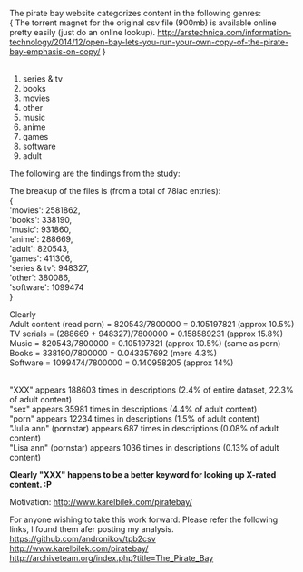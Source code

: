 The pirate bay website categorizes content in the following genres:<br/>
{
The torrent magnet for the original csv file (900mb) is available online pretty easily (just do an online lookup). http://arstechnica.com/information-technology/2014/12/open-bay-lets-you-run-your-own-copy-of-the-pirate-bay-emphasis-on-copy/
}<br/><br/>
1. series & tv<br/>
2. books<br/>
3. movies<br/>
4. other<br/>
5. music<br/>
6. anime<br/>
7. games<br/>
8. software<br/>
9. adult<br/>

The following are the findings from the study:

The breakup of the files is (from a total of 78lac entries):<br/>
{
<br/>'movies': 2581862, 
<br/>'books': 338190, 
<br/>'music': 931860, 
<br/>'anime': 288669, 
<br/>'adult': 820543,
<br/>'games': 411306, 
<br/>'series & tv': 948327,
<br/>'other': 380086, 
<br/>'software': 1099474
<br/>}


Clearly<br/> Adult content (read porn) = 820543/7800000 = 0.105197821 (approx 10.5%)<br/>
	TV serials = (288669 + 948327)/7800000 = 0.158589231 (approx 15.8%)<br/>
	Music  = 820543/7800000 = 0.105197821 (approx 10.5%) (same as porn)<br/>
 	Books = 338190/7800000 = 0.043357692 (mere 4.3%)<br/>
	Software = 1099474/7800000 = 0.140958205 (approx 14%)<br/>

<br/>"XXX" appears 188603 times in descriptions (2.4% of entire dataset, 22.3% of adult content)
<br/>"sex" appears 35981 times in descriptions (4.4% of adult content)
<br/>"porn" appears 12234 times in descriptions (1.5% of adult content)
<br/>"Julia ann" (pornstar) appears 687 times in descriptions (0.08% of adult content)
<br/>"Lisa ann" (pornstar) appears 1036 times in descriptions (0.13% of adult content)

<b>Clearly "XXX" happens to be a better keyword for looking up X-rated content. :P</b>
<br/>


Motivation: http://www.karelbilek.com/piratebay/


For anyone wishing to take this work forward:
Please refer the following links, I found them afer posting my analysis. <br/>
https://github.com/andronikov/tpb2csv<br/>
http://www.karelbilek.com/piratebay/<br/>
http://archiveteam.org/index.php?title=The_Pirate_Bay

